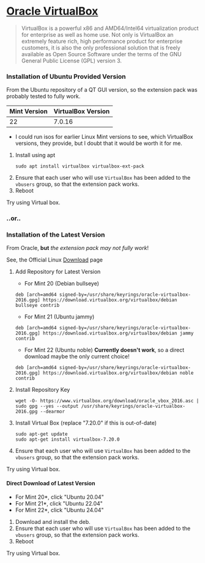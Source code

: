 # [Oracle VirtualBox](https://www.virtualbox.org/)

> VirtualBox is a powerful x86 and AMD64/Intel64 virtualization product for enterprise as well as home use.
> Not only is VirtualBox an extremely feature rich, high performance product for enterprise customers,
> it is also the only professional solution that is freely available as Open Source Software under
> the terms of the GNU General Public License (GPL) version 3.


### Installation of Ubuntu Provided Version

From the Ubuntu repository of a QT GUI version, so the extension pack was probably tested to fully work.

| Mint Version | VirtualBox Version |
|--------------|--------------------|
| 22           | 7.0.16             |

- I could run isos for earlier Linux Mint versions to see, which VirtualBox versions,
  they provide, but I doubt that it would be worth it for me.

1. Install using apt
    ```shell
    sudo apt install virtualbox virtualbox-ext-pack
    ```
2. Ensure that each user who will use `VirtualBox` has been added to the `vbusers` group, so that the extension pack works.
3. Reboot

Try using Virtual box.


### ..or..

### Installation of the Latest Version

From Oracle, **but** _the extension pack may not fully work_!

See, the Official Linux [Download](https://www.virtualbox.org/wiki/Linux_Downloads) page

1. Add Repository for Latest Version
    - For Mint 20 (Debian bullseye)
    ```shell
    deb [arch=amd64 signed-by=/usr/share/keyrings/oracle-virtualbox-2016.gpg] https://download.virtualbox.org/virtualbox/debian bullseye contrib
    ```

    - For Mint 21 (Ubuntu jammy)
    ```shell
    deb [arch=amd64 signed-by=/usr/share/keyrings/oracle-virtualbox-2016.gpg] https://download.virtualbox.org/virtualbox/debian jammy contrib
    ```

    - For Mint 22 (Ubuntu noble) **Currently doesn't work**, so a direct download maybe the only current choice!
    ```shell
    deb [arch=amd64 signed-by=/usr/share/keyrings/oracle-virtualbox-2016.gpg] https://download.virtualbox.org/virtualbox/debian noble contrib
    ```

2. Install Repository Key
    ```shell
    wget -O- https://www.virtualbox.org/download/oracle_vbox_2016.asc | sudo gpg --yes --output /usr/share/keyrings/oracle-virtualbox-2016.gpg --dearmor
    ```
3. Install Virtual Box (replace "7.20.0" if this is out-of-date)
    ```shell
    sudo apt-get update
    sudo apt-get install virtualbox-7.20.0
    ```
4. Ensure that each user who will use `VirtualBox` has been added to the `vbusers` group, so that the extension pack works.

Try using Virtual box.

#### Direct Download of Latest Version

- For Mint 20*, click "Ubuntu 20.04"
- For Mint 21*, click "Ubuntu 22.04"
- For Mint 22*, click "Ubuntu 24.04"

1. Download and install the deb.
2. Ensure that each user who will use `VirtualBox` has been added to the `vbusers` group, so that the extension pack works.
3. Reboot

Try using Virtual box.